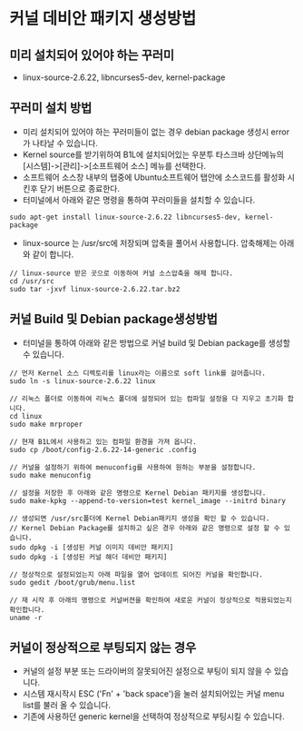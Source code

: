 # 커널 데비안 패키지 생성방법 #

## 미리 설치되어 있어야 하는 꾸러미 ##
  * linux-source-2.6.22, libncurses5-dev, kernel-package

## 꾸러미 설치 방법 ##
  * 미리 설치되어 있어야 하는 꾸러미들이 없는 경우 debian package 생성시 error가 나타날 수 있습니다.
  * Kernel source를 받기위하여 B1L에 설치되어있는 우분투 타스크바 상단메뉴의 [시스템]->[관리]->[소프트웨어 소스] 메뉴를 선택한다.
  * 소프트웨어 소스창 내부의 탭중에 Ubuntu소프트웨어 탭안에 소스코드를 활성화 시킨후 닫기 버튼으로 종료한다.
  * 터미널에서 아래와 같은 명령을 통하여 꾸러미들을 설치할 수 있습니다.

```
sudo apt-get install linux-source-2.6.22 libncurses5-dev, kernel-package
```

  * linux-source 는 /usr/src에 저장되며 압축을 풀어서 사용합니다. 압축해제는 아래와 같이 합니다.

```
// linux-source 받은 곳으로 이동하여 커널 소스압축을 해제 합니다.
cd /usr/src
sudo tar -jxvf linux-source-2.6.22.tar.bz2
```

## 커널 Build 및 Debian package생성방법 ##
  * 터미널을 통하여 아래와 같은 방법으로 커널 build 및 Debian package를 생성할 수 있습니다.

```
// 먼저 Kernel 소스 디렉토리를 linux라는 이름으로 soft link를 걸어줍니다.
sudo ln -s linux-source-2.6.22 linux

// 리눅스 폴더로 이동하여 리눅스 폴더에 설정되어 있는 컴파일 설정을 다 지우고 초기화 합니다.
cd linux
sudo make mrproper

// 현재 B1L에서 사용하고 있는 컴파일 환경을 가져 옵니다.
sudo cp /boot/config-2.6.22-14-generic .config

// 커널을 설정하기 위하여 menuconfig를 사용하여 원하는 부분을 설정합니다.
sudo make menuconfig

// 설정을 저장한 후 아래와 같은 명령으로 Kernel Debian 패키지를 생성합니다.
sudo make-kpkg --append-to-version=test kernel_image --initrd binary

// 생성되면 /usr/src폴더에 Kernel Debian패키지 생성을 확인 할 수 있습니다.
// Kernel Debian Package를 설치하고 싶은 경우 아래와 같은 명령으로 설정 할 수 있습니다.
sudo dpkg -i [생성된 커널 이미지 데비안 패키지]
sudo dpkg -i [생성된 커널 해더 데비안 패키지]

// 정상적으로 설정되었는지 아래 파일을 열어 업데이트 되어진 커널을 확인합니다.
sudo gedit /boot/grub/menu.list

// 재 시작 후 아래의 명령으로 커널버젼을 확인하여 새로운 커널이 정상적으로 적용되었는지 확인합니다.
uname -r
```

## 커널이 정상적으로 부팅되지 않는 경우 ##
  * 커널의 설정 부분 또는 드라이버의 잘못되어진 설정으로 부팅이 되지 않을 수 있습니다.
  * 시스템 재시작시 ESC ('Fn' + 'back space')을 눌러 설치되어있는 커널 menu list를 불러 올 수 있습니다.
  * 기존에 사용하던 generic kernel을 선택하여 정상적으로 부팅시킬 수 있습니다.